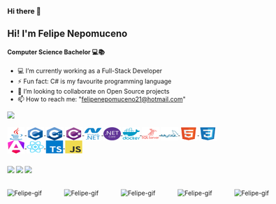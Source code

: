 ### Hi there 👋

<!--
**FelipeN21/FelipeN21** is a ✨ _special_ ✨ repository because its `README.md` (this file) appears on your GitHub profile.

Here are some ideas to get you started:

- 🔭 I’m currently working on ...
- 🌱 I’m currently learning ...
- 👯 I’m looking to collaborate on ...
- 🤔 I’m looking for help with ...
- 💬 Ask me about ...
- 📫 How to reach me: ...
- 😄 Pronouns: ...
- ⚡ Fun fact: ...
-->

## Hi! I'm Felipe Nepomuceno
#### Computer Science Bachelor 💻📚

- 💻 I’m currently working as a Full-Stack Developer
- ⚡ Fun fact: C# is my favourite programming language
- 🤝 I’m looking to collaborate on Open Source projects
- 📫 How to reach me: "felipenepomuceno21@hotmail.com"

<div>
  <a href="https://github.com/FelipeN21">
  <img height="180em" src="https://github-readme-stats.vercel.app/api?username=FelipeN21&show_icons=true&theme=midnight-purple&include_all_commits=true&count_private=true"/>
  
<!-- <img height="180em" src="https://github-readme-stats.vercel.app/api/top-langs/?username=FelipeN21&hide="/> -->
</div>

  
  <div style="display: inline_block"><br>
  <img align="center" alt="Felipe-lang1" height="30" width="40" src="https://github.com/devicons/devicon/blob/master/icons/java/java-original.svg">
  <img align="center" alt="Felipe-lang2" height="30" width="40" src="https://github.com/devicons/devicon/blob/master/icons/c/c-original.svg">
  <img align="center" alt="Felipe-lang3" height="30" width="40" src="https://github.com/devicons/devicon/blob/master/icons/cplusplus/cplusplus-original.svg">
  <img align="center" alt="Felipe-lang4" height="30" width="40" src="https://raw.githubusercontent.com/devicons/devicon/master/icons/csharp/csharp-original.svg">
<img align="center" alt="Felipe-lang8" height="30" width="40" src="https://github.com/devicons/devicon/blob/master/icons/dot-net/dot-net-plain-wordmark.svg"> 
    <img align="center" alt="Felipe-lang8" height="30" width="40" src="https://github.com/devicons/devicon/blob/master/icons/dotnetcore/dotnetcore-original.svg"> 
     <img align="center" alt="Felipe-lang8" height="30" width="40" src="https://github.com/devicons/devicon/blob/master/icons/docker/docker-plain-wordmark.svg"> 
    <img align="center" alt="Felipe-lang8" height="30" width="40" src="https://github.com/devicons/devicon/blob/master/icons/microsoftsqlserver/microsoftsqlserver-plain-wordmark.svg"> 
        <img align="center" alt="Felipe-lang8" height="30" width="40" src="https://github.com/devicons/devicon/blob/master/icons/mysql/mysql-plain-wordmark.svg"> 
    
  
  <img align="center" alt="Felipe-lang6" height="30" width="40" src="https://raw.githubusercontent.com/devicons/devicon/master/icons/html5/html5-original.svg">
  <img align="center" alt="Felipe-lang7" height="30" width="40" src="https://raw.githubusercontent.com/devicons/devicon/master/icons/css3/css3-original.svg">
  <img align="center" alt="Felipe-lang8" height="30" width="40" src="https://github.com/devicons/devicon/blob/master/icons/angular/angular-original.svg">
   <img align="center" alt="Felipe-lang8" height="30" width="40" src="https://github.com/devicons/devicon/blob/master/icons/react/react-original.svg"> 
  <img align="center" alt="Felipe-lang8" height="30" width="40" src="https://github.com/devicons/devicon/blob/master/icons/typescript/typescript-original.svg">
  <img align="center" alt="Felipe-lang8" height="30" width="40" src="https://github.com/devicons/devicon/blob/master/icons/javascript/javascript-original.svg"> 
  
     
    
  </div>
  
 <!-- ##-->
  
  <!--<div>-->
  <!--<img height="320em" src="https://github-readme-stats.vercel.app/api/top-langs/?username=FelipeN21&langs_count=8&theme=midnight-purple"/>-->
  <!--</div>-->
  
  
   ##
  
 <div> 
 <a href="https://dev.to/felipen21" target="_blank"><img src="https://img.shields.io/badge/dev.to-0A0A0A?style=for-the-badge&logo=dev.to&logoColor=white" target="_blank"></a>
  <a href = "mailto:felipenepomuceno21@hotmail.com"><img src="https://img.shields.io/badge/Microsoft_Outlook-0078D4?style=for-the-badge&logo=microsoft-outlook&logoColor=white" target="_blank"></a>
  <a href="https://www.linkedin.com/in/felipe-nepomuceno-coelho-57908a1b9/" target="_blank"><img src="https://img.shields.io/badge/-LinkedIn-%230077B5?style=for-the-badge&logo=linkedin&logoColor=white" target="_blank"></a>


</div>
<br>
<br>
<div style="display: flex; gap: 20px;">
   <img  alt="Felipe-gif" height="80" width="110" src="https://cdn.discordapp.com/attachments/684903546906476556/1346881014173012010/image.png?ex=67c9cc31&is=67c87ab1&hm=859dc74bd6eb90c7856c6e58828856de64fde6235e300ec7cac0fe4eb3e51b66&">
   <img  alt="Felipe-gif" height="80" width="110" src="https://cdn.discordapp.com/attachments/684903546906476556/1346881014173012010/image.png?ex=67c9cc31&is=67c87ab1&hm=859dc74bd6eb90c7856c6e58828856de64fde6235e300ec7cac0fe4eb3e51b66&">
   <img alt="Felipe-gif" height="80" width="110" src="https://cdn.discordapp.com/attachments/684903546906476556/1346881014173012010/image.png?ex=67c9cc31&is=67c87ab1&hm=859dc74bd6eb90c7856c6e58828856de64fde6235e300ec7cac0fe4eb3e51b66&">
   <img  alt="Felipe-gif" height="80" width="110" src="https://cdn.discordapp.com/attachments/684903546906476556/1346881014173012010/image.png?ex=67c9cc31&is=67c87ab1&hm=859dc74bd6eb90c7856c6e58828856de64fde6235e300ec7cac0fe4eb3e51b66&">
   <img  alt="Felipe-gif" height="80" width="110" src="https://cdn.discordapp.com/attachments/684903546906476556/1346881014173012010/image.png?ex=67c9cc31&is=67c87ab1&hm=859dc74bd6eb90c7856c6e58828856de64fde6235e300ec7cac0fe4eb3e51b66&">
</div>
